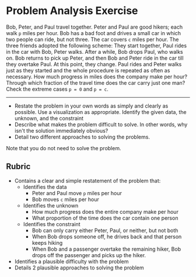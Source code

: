 # Problem Analysis Exercise

Bob, Peter, and Paul travel together. Peter and Paul are good hikers; each walk `p` miles per hour. Bob has a bad foot and drives a small car in which two people can ride, but not three. The car covers `c` miles per hour. The three friends adopted the following scheme: They start together, Paul rides in the car with Bob, Peter walks. After a while, Bob drops Paul, who walks on. Bob returns to pick up Peter, and then Bob and Peter ride in the car till they overtake Paul. At this point, they change. Paul rides and Peter walks just as they started and the whole procedure is repeated as often as necessary. How much progress in miles does the company make per hour? Through which fraction of the travel time does the car carry just one man? Check the extreme cases `p = 0` and `p = c`.

---

* Restate the problem in your own words as simply and clearly as possible. Use a visualization as appropriate. Identify the given data, the unknown, and the constraint
* Describe what makes the problem difficult to solve. In other words, why isn't the solution immediately obvious?
* Detail two different approaches to solving the problems.

Note that you do not need to solve the problem.

## Rubric

* Contains a clear and simple restatement of the problem that:
  * Identifies the data
    * Peter and Paul move `p` miles per hour
    * Bob moves `c` miles per hour
  * Identifies the unknown
    * How much progress does the entire company make per hour
    * What proportion of the time does the car contain one person
  * Identifies the constraint
    * Bob can only carry either Peter, Paul, or neither, but not both
    * When Bob drops someone off, he drives back and that person keeps hiking
    * When Bob and a passenger overtake the remaining hiker, Bob drops off the passenger and picks up the hiker.
* Identifies a plausible difficulty with the problem
* Details 2 plausible approaches to solving the problem

